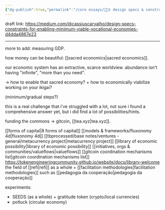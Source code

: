 ```yaml
---
{"dg-publish":true,"permalink":"/core essays/🦸🏻‍♀️ design specs & constraints for enabling minimum viable vocational economies/","tags":["🌱"],"created":"2023-10-31T21:37:39.647-03:00","updated":"2024-03-29T22:46:12.272-03:00"}
---
```


draft link: https://medium.com/@cassiuscarvalho/design-specs-constraints-for-enabling-minimum-viable-vocational-economies-d4dda4867e23

---
more to add: measuring GDP.

how money can be beautiful: [[sacred economics\|sacred economics]].

our economic system has an extractive, scarce worldview. abundance isn't having "infinite", "more than you need".

-> how to enable that sacred economy? + how to economically viabilize working on your ikigai?

(minimum/gradual steps?)

this is a real challenge that i've struggled with a lot, not sure i found a comprehensive answer yet, but i did find a lot of possibilities/hints.

funding the commons -> gitcoin, [[tea.xyz\|tea.xyz]].

[[forms of capital\|8 forms of capital]]
[[models & frameworks/fluxonomy 4d\|fluxonomy 4d]]
[[tbprocessed/base notes/ventures - general/metacurrency project\|metacurrency project]]
[[library of economic possibility\|library of economic possibility]]
[[initiatives, orgs & communities/valueflows\|valueflows]]
[[gitcoin coordination mechanisms list\|gitcoin coordination mechanisms list]]
https://tokenengineeringcommunity.github.io/website/docs/library-welcome
the field of [[refi\|refi]] as a whole + [[facilitation methodologies\|facilitation methodologies]] such as [[pedagogia da cooperação\|pedagogia da cooperação]]

experiments:
- SEEDS (as a whole) + gratitude token (crypto/local currencies)
- potluck (circular economy)